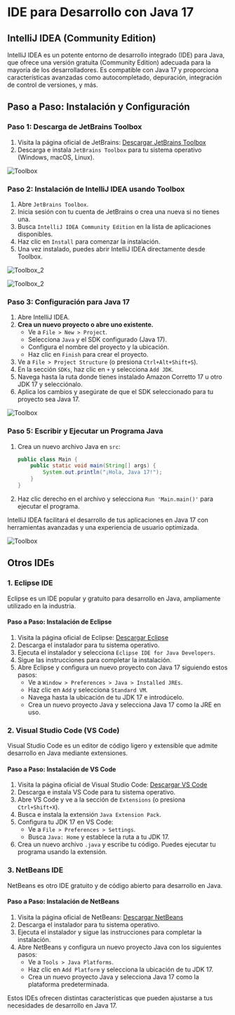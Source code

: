 
# IDE para Desarrollo con Java 17

## IntelliJ IDEA (Community Edition)

IntelliJ IDEA es un potente entorno de desarrollo integrado (IDE) para Java, que ofrece una versión gratuita (Community Edition) adecuada para la mayoría de los desarrolladores. Es compatible con Java 17 y proporciona características avanzadas como autocompletado, depuración, integración de control de versiones, y más.

## Paso a Paso: Instalación y Configuración

### Paso 1: Descarga de JetBrains Toolbox

1. Visita la página oficial de JetBrains: [Descargar JetBrains Toolbox](https://www.jetbrains.com/toolbox-app/)
2. Descarga e instala `JetBrains Toolbox` para tu sistema operativo (Windows, macOS, Linux).

![Toolbox](..\img\img_02_Toolbox.png)

### Paso 2: Instalación de IntelliJ IDEA usando Toolbox

1. Abre `JetBrains Toolbox`.
2. Inicia sesión con tu cuenta de JetBrains o crea una nueva si no tienes una.
3. Busca `IntelliJ IDEA Community Edition` en la lista de aplicaciones disponibles.
4. Haz clic en `Install` para comenzar la instalación.
5. Una vez instalado, puedes abrir IntelliJ IDEA directamente desde Toolbox.

![Toolbox_2](..\img\img_03_Toolbox.png)

![Toolbox_2](..\img\img_04_Intellij.png)

### Paso 3: Configuración para Java 17

1. Abre IntelliJ IDEA.
2. <b>Crea un nuevo proyecto o abre uno existente.</b>
   * Ve a `File > New > Project`.
   * Selecciona `Java` y el SDK configurado (Java 17).
   * Configura el nombre del proyecto y la ubicación.
   * Haz clic en `Finish` para crear el proyecto.
3. Ve a `File > Project Structure` (o presiona `Ctrl+Alt+Shift+S`).
4. En la sección `SDKs`, haz clic en `+` y selecciona `Add JDK`.
5. Navega hasta la ruta donde tienes instalado Amazon Corretto 17 u otro JDK 17 y selecciónalo.
6. Aplica los cambios y asegúrate de que el SDK seleccionado para tu proyecto sea Java 17.

![Toolbox](..\img\img_05_Intellij_new_proyect.png)

### Paso 5: Escribir y Ejecutar un Programa Java

1. Crea un nuevo archivo Java en `src`:
   ```java
   public class Main {
       public static void main(String[] args) {
           System.out.println("¡Hola, Java 17!");
       }
   }
   ```
2. Haz clic derecho en el archivo y selecciona `Run 'Main.main()'` para ejecutar el programa.

IntelliJ IDEA facilitará el desarrollo de tus aplicaciones en Java 17 con herramientas avanzadas y una experiencia de usuario optimizada.

![Toolbox](..\img\img_06_intellij.png)

## Otros IDEs

### 1. Eclipse IDE

Eclipse es un IDE popular y gratuito para desarrollo en Java, ampliamente utilizado en la industria.

#### Paso a Paso: Instalación de Eclipse

1. Visita la página oficial de Eclipse: [Descargar Eclipse](https://www.eclipse.org/downloads/)
2. Descarga el instalador para tu sistema operativo.
3. Ejecuta el instalador y selecciona `Eclipse IDE for Java Developers`.
4. Sigue las instrucciones para completar la instalación.
5. Abre Eclipse y configura un nuevo proyecto con Java 17 siguiendo estos pasos:
   - Ve a `Window > Preferences > Java > Installed JREs`.
   - Haz clic en `Add` y selecciona `Standard VM`.
   - Navega hasta la ubicación de tu JDK 17 e introdúcelo.
   - Crea un nuevo proyecto Java y selecciona Java 17 como la JRE en uso.

### 2. Visual Studio Code (VS Code)

Visual Studio Code es un editor de código ligero y extensible que admite desarrollo en Java mediante extensiones.

#### Paso a Paso: Instalación de VS Code

1. Visita la página oficial de Visual Studio Code: [Descargar VS Code](https://code.visualstudio.com/)
2. Descarga e instala VS Code para tu sistema operativo.
3. Abre VS Code y ve a la sección de `Extensions` (o presiona `Ctrl+Shift+X`).
4. Busca e instala la extensión `Java Extension Pack`.
5. Configura tu JDK 17 en VS Code:
   - Ve a `File > Preferences > Settings`.
   - Busca `Java: Home` y establece la ruta a tu JDK 17.
6. Crea un nuevo archivo `.java` y escribe tu código. Puedes ejecutar tu programa usando la extensión.

### 3. NetBeans IDE

NetBeans es otro IDE gratuito y de código abierto para desarrollo en Java.

#### Paso a Paso: Instalación de NetBeans

1. Visita la página oficial de NetBeans: [Descargar NetBeans](https://netbeans.apache.org/download/index.html)
2. Descarga el instalador para tu sistema operativo.
3. Ejecuta el instalador y sigue las instrucciones para completar la instalación.
4. Abre NetBeans y configura un nuevo proyecto Java con los siguientes pasos:
   - Ve a `Tools > Java Platforms`.
   - Haz clic en `Add Platform` y selecciona la ubicación de tu JDK 17.
   - Crea un nuevo proyecto Java y selecciona Java 17 como la plataforma predeterminada.

Estos IDEs ofrecen distintas características que pueden ajustarse a tus necesidades de desarrollo en Java 17. 
